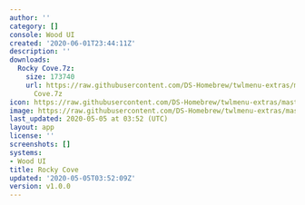 ```yaml
---
author: ''
category: []
console: Wood UI
created: '2020-06-01T23:44:11Z'
description: ''
downloads:
  Rocky Cove.7z:
    size: 173740
    url: https://raw.githubusercontent.com/DS-Homebrew/twlmenu-extras/master/_nds/TWiLightMenu/akmenu/themes/Rocky
      Cove.7z
icon: https://raw.githubusercontent.com/DS-Homebrew/twlmenu-extras/master/_nds/TWiLightMenu/akmenu/themes/meta/Rocky%20Cove/icon.png
image: https://raw.githubusercontent.com/DS-Homebrew/twlmenu-extras/master/_nds/TWiLightMenu/akmenu/themes/meta/Rocky%20Cove/icon.png
last_updated: 2020-05-05 at 03:52 (UTC)
layout: app
license: ''
screenshots: []
systems:
- Wood UI
title: Rocky Cove
updated: '2020-05-05T03:52:09Z'
version: v1.0.0
---
```

